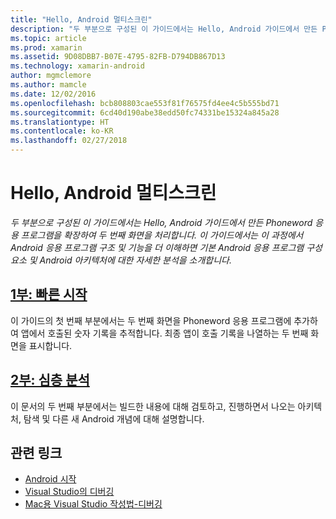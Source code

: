 ```yaml
---
title: "Hello, Android 멀티스크린"
description: "두 부분으로 구성된 이 가이드에서는 Hello, Android 가이드에서 만든 Phoneword 응용 프로그램을 확장하여 두 번째 화면을 처리합니다. 이 가이드에서는 이 과정에서 Android 응용 프로그램 구조 및 기능을 더 이해하면 기본 Android 응용 프로그램 구성 요소 및 Android 아키텍처에 대한 자세한 분석을 소개합니다."
ms.topic: article
ms.prod: xamarin
ms.assetid: 9D08DBB7-B07E-4795-82FB-D794DB867D13
ms.technology: xamarin-android
author: mgmclemore
ms.author: mamcle
ms.date: 12/02/2016
ms.openlocfilehash: bcb808803cae553f81f76575fd4ee4c5b555bd71
ms.sourcegitcommit: 6cd40d190abe38edd50fc74331be15324a845a28
ms.translationtype: HT
ms.contentlocale: ko-KR
ms.lasthandoff: 02/27/2018
---
```

# <a name="hello-android-multiscreen"></a>Hello, Android 멀티스크린

_두 부분으로 구성된 이 가이드에서는 Hello, Android 가이드에서 만든 Phoneword 응용 프로그램을 확장하여 두 번째 화면을 처리합니다. 이 가이드에서는 이 과정에서 Android 응용 프로그램 구조 및 기능을 더 이해하면 기본 Android 응용 프로그램 구성 요소 및 Android 아키텍처에 대한 자세한 분석을 소개합니다._

##  <a name="part-1-quickstartandroidget-startedhello-android-multiscreenhello-android-multiscreen-quickstartmd"></a>[1부: 빠른 시작](~/android/get-started/hello-android-multiscreen/hello-android-multiscreen-quickstart.md)

이 가이드의 첫 번째 부분에서는 두 번째 화면을 Phoneword 응용 프로그램에 추가하여 앱에서 호출된 숫자 기록을 추적합니다. 최종 앱이 호출 기록을 나열하는 두 번째 화면을 표시합니다.

##  <a name="part-2-deep-diveandroidget-startedhello-android-multiscreenhello-android-multiscreen-deepdivemd"></a>[2부: 심층 분석](~/android/get-started/hello-android-multiscreen/hello-android-multiscreen-deepdive.md)

이 문서의 두 번째 부분에서는 빌드한 내용에 대해 검토하고, 진행하면서 나오는 아키텍처, 탐색 및 다른 새 Android 개념에 대해 설명합니다.


## <a name="related-links"></a>관련 링크

- [Android 시작](http://developer.android.com/training/index.html)
- [Visual Studio의 디버깅](http://msdn.microsoft.com/en-us/library/k0k771bt%28v=vs.90%29.aspx)
- [Mac용 Visual Studio 작성법-디버깅](https://developer.xamarin.com/recipes/cross-platform/ide/debugging/)

